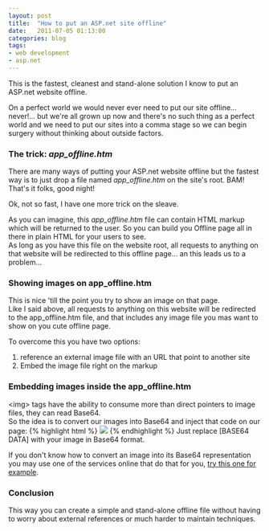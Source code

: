 ```yaml
---
layout: post
title:  "How to put an ASP.net site offline"
date:   2011-07-05 01:13:00
categories: blog
tags:
- web development
- asp.net
---
```


This is the fastest, cleanest and stand-alone solution I know to put an ASP.net website offline.

On a perfect world we would never ever need to put our site offline... never!... but we're all grown up now and there's no such thing as a perfect world and we need to put our sites into a comma stage so we can begin surgery without thinking about outside factors.

### The trick: *app_offline.htm*
There are many ways of putting your ASP.net website offline but the fastest way is to just drop a file named *app_offline.htm* on the site's root. BAM! That's it folks, good night!

Ok, not so fast, I have one more trick on the sleave.

As you can imagine, this *app_offline.htm* file can contain HTML markup which will be returned to the user. So you can build you Offline page all in there in plain HTML for your users to see.  
As long as you have this file on the website root, all requests to anything on that website will be redirected to this offline page... an this leads us to a problem...

### Showing images on app_offline.htm
This is nice 'till the point you try to show an image on that page.  
Like I said above, all requests to anything on this website will be redirected to the app_offline.htm file, and that includes any image file you mas want to show on you cute offline page.

To overcome this you have two options:

1. reference an external image file with an URL that point to another site
2. Embed the image file right on the markup

### Embedding images inside the app_offline.htm
&lt;img&gt; tags have the ability to consume more than direct pointers to image files, they can read Base64.  
So the idea is to convert our images into Base64 and inject that code on our page:
{% highlight html %}
<img class="undermaintenanceimage" src="data:image/png;base64,[BASE64 DATA]" />
{% endhighlight %}
Just replace [BASE64 DATA] with your image in Base64 format.<br />

If you don't know how to convert an image into its Base64 representation you may use one of the services online that do that for you, [try this one for example](http://www.motobit.com/util/base64-decoder-encoder.asp").

### Conclusion
This way you can create a simple and stand-alone offline file without having to worry about external references or much harder to maintain techniques.
